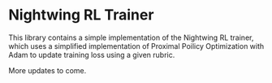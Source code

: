 # Nightwing RL Trainer

This library contains a simple implementation of the Nightwing RL trainer, which uses a simplified implementation of Proximal Poilicy Optimization with Adam to update training loss using a given rubric.

More updates to come.